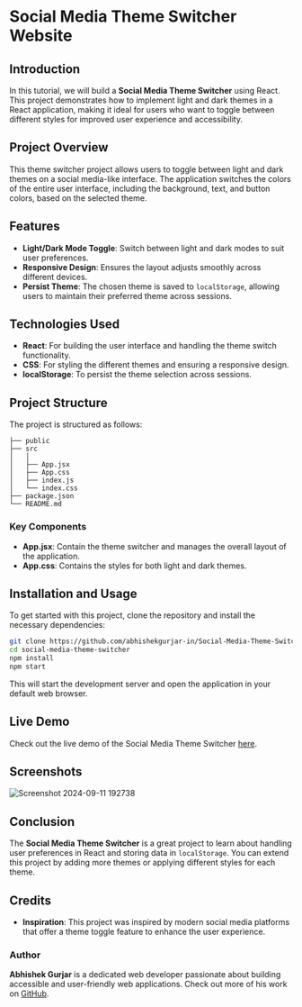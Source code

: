 # Social Media Theme Switcher Website

## Introduction

In this tutorial, we will build a **Social Media Theme Switcher** using React. This project demonstrates how to implement light and dark themes in a React application, making it ideal for users who want to toggle between different styles for improved user experience and accessibility.

## Project Overview

This theme switcher project allows users to toggle between light and dark themes on a social media-like interface. The application switches the colors of the entire user interface, including the background, text, and button colors, based on the selected theme.

## Features

- **Light/Dark Mode Toggle**: Switch between light and dark modes to suit user preferences.
- **Responsive Design**: Ensures the layout adjusts smoothly across different devices.
- **Persist Theme**: The chosen theme is saved to `localStorage`, allowing users to maintain their preferred theme across sessions.

## Technologies Used

- **React**: For building the user interface and handling the theme switch functionality.
- **CSS**: For styling the different themes and ensuring a responsive design.
- **localStorage**: To persist the theme selection across sessions.

## Project Structure

The project is structured as follows:

```
├── public
├── src
│   │  
│   ├── App.jsx
│   ├── App.css
│   ├── index.js
│   └── index.css
├── package.json
└── README.md
```

### Key Components


- **App.jsx**: Contain the theme switcher and manages the overall layout of the application.
- **App.css**: Contains the styles for both light and dark themes.



## Installation and Usage

To get started with this project, clone the repository and install the necessary dependencies:

```bash
git clone https://github.com/abhishekgurjar-in/Social-Media-Theme-Switcher.git
cd social-media-theme-switcher
npm install
npm start
```

This will start the development server and open the application in your default web browser.

## Live Demo

Check out the live demo of the Social Media Theme Switcher [here](https://theme-switcher-in.netlify.app/).

## Screenshots

![Screenshot 2024-09-11 192738](https://github.com/user-attachments/assets/76c1b90a-a869-4ac1-b4ed-f3b9c416563e)



## Conclusion

The **Social Media Theme Switcher** is a great project to learn about handling user preferences in React and storing data in `localStorage`. You can extend this project by adding more themes or applying different styles for each theme.

## Credits

- **Inspiration**: This project was inspired by modern social media platforms that offer a theme toggle feature to enhance the user experience.

### Author

**Abhishek Gurjar** is a dedicated web developer passionate about building accessible and user-friendly web applications. Check out more of his work on [GitHub](https://github.com/abhishekgurjar-in).
